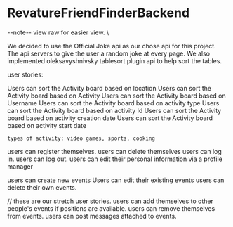 # RevatureFriendFinderBackend
--note-- view raw for easier view. \

We decided to use the Official Joke api as our chose api for this project. 
The api servers to give the user a random joke at every page. 
We also implemented oleksavyshnivsky tablesort plugin api to help sort the tables. 


user stories:

Users can sort the Activity board based on location
Users can sort the Activity board based on Activity
Users can sort the Activity board based on Username
Users can sort the Activity board based on activity type
Users can sort the Activity board based on activity Id
Users can sort the Activity board based on activity creation date
Users can sort the Activity board based on activity start date

    types of activity: video games, sports, cooking

users can register themselves.
users can delete themselves
users can log in.
users can log out.
users can edit their personal information via a profile manager


users can create new events
Users can edit their existing events
users can delete their own events.

// these are our stretch user stories. 
users can add themselves to other people's events if positions are available.
users can remove themselves from events.
users can post messages attached to events.
